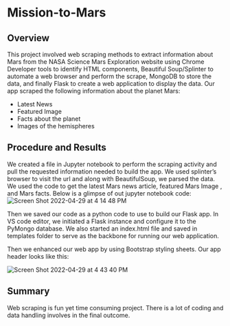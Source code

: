 # Mission-to-Mars
## Overview
This project involved web scraping methods to extract information about Mars from the NASA Science Mars Exploration website using Chrome Developer tools to identify HTML components, Beautiful Soup/Splinter to automate a web browser and perform the scrape, MongoDB to store the data, and finally Flask to create a web application to display the data. Our app scraped the following information about the planet Mars:

* Latest News
* Featured Image
* Facts about the planet
* Images of the hemispheres

## Procedure and Results

We created a file in Jupyter notebook to perform the scraping activity and pull the requested information needed to build the app. We used splinter’s browser to visit the url and along with BeautifulSoup, we parsed the data.  We used the code to get the latest Mars news article, featured Mars Image , and Mars facts.  Below is a glimpse of out jupyter notebook code:
 ![Screen Shot 2022-04-29 at 4 14 48 PM](https://user-images.githubusercontent.com/98566486/166066479-93802ac5-1fbc-4a4c-89ed-fd537aa8417e.png)



Then we saved our code as a python code to use to build our Flask app.  In VS code editor, we initiated a Flask instance and configure it to the PyMongo database.  We also started an index.html file and saved in templates folder to serve as the backbone for running our web application.  
 
Then we enhanced our web app by using Bootstrap styling sheets.  Our app header looks like this:
 
![Screen Shot 2022-04-29 at 4 43 40 PM](https://user-images.githubusercontent.com/98566486/166066716-0a4c38f3-6213-4185-8857-2f811beb565b.png)


## Summary
Web scraping is fun yet time consuming project.  There is a lot of coding and data handling involves in the final outcome.  


